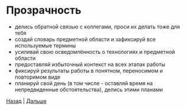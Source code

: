 # Прозрачность

- делись обратной связью с коллегами, проси их делать тоже для тебя
- создай словарь предметной области и зафиксируй все используемые термины
- усиливай свою осведомлённость о технологиях и предметной области
- предоставляй избыточный контекст на всех этапах работы
- фиксируй результаты работы в понятном, переносимом и повторимом виде
- планируй свой день (в том числе - оставляй время на непредвиденные обстоятельства), делись этими планами

[Назад](../002-cooperation/README.md) | [Дальше](../004-involvement/README.md)
